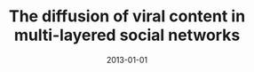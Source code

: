 ---
# Documentation: https://wowchemy.com/docs/managing-content/

title: The diffusion of viral content in multi-layered social networks
subtitle: ''
summary: ''
authors:
- Jarosław J. Jankowski
- Michał Kozielski
- Wojciech Filipowski
- Radosław W. Michalski
tags: []
categories: []
date: '2013-01-01'
lastmod: 2022-10-07T05:02:17Z
featured: false
draft: false

# Featured image
# To use, add an image named `featured.jpg/png` to your page's folder.
# Focal points: Smart, Center, TopLeft, Top, TopRight, Left, Right, BottomLeft, Bottom, BottomRight.
image:
  caption: ''
  focal_point: ''
  preview_only: false

# Projects (optional).
#   Associate this post with one or more of your projects.
#   Simply enter your project's folder or file name without extension.
#   E.g. `projects = ["internal-project"]` references `content/project/deep-learning/index.md`.
#   Otherwise, set `projects = []`.
projects: []
publishDate: '2022-10-07T05:02:16.045319Z'
publication_types:
- '1'
abstract: ''
publication: '*Computational collective intelligence : technologies and applications
  : 5th International Conference, ICCCI 2013, Craiova, Romania, September 11-13, 2013
  : proceedings*'
doi: 10.1007/978-3-642-40495-5_4
---
